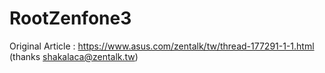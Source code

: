 # RootZenfone3

Original Article : https://www.asus.com/zentalk/tw/thread-177291-1-1.html (thanks shakalaca@zentalk.tw)
